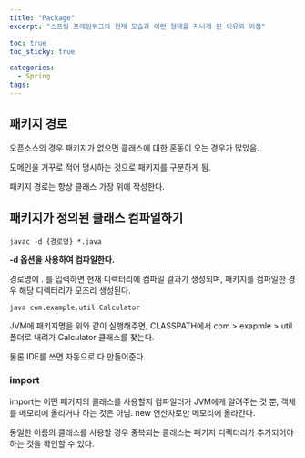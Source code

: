 ```yaml
---
title: "Package"
excerpt: "스프링 프레임워크의 현재 모습과 이런 형태를 지니게 된 이유와 이점"

toc: true
toc_sticky: true

categories:
  - Spring
tags:
---
```

## 패키지 경로

오픈소스의 경우 패키지가 없으면 클래스에 대한 혼동이 오는 경우가 많았음.

도메인을 거꾸로 적어 명시하는 것으로 패키지를 구분하게 됨.

패키지 경로는 항상 클래스 가장 위에 작성한다.

 
## 패키지가 정의된 클래스 컴파일하기

`javac -d {경로명} *.java`

**-d 옵션을 사용하여 컴파일한다.**

경로명에 . 를 입력하면 현재 디렉터리에 컴파일 결과가 생성되며, 패키지를 컴파일한 경우 해당 디렉터리가 모조리 생성된다.

 

`java com.example.util.Calculator`

JVM에 패키지명을 위와 같이 실행해주면, CLASSPATH에서 com > exapmle > util 폴더로 내려가  Calculator 클래스를 찾는다.

 

물론 IDE를 쓰면 자동으로 다 만들어준다.

 
### import

import는 어떤 패키지의 클래스를 사용할지 컴파일러가 JVM에게 알려주는 것 뿐, 객체를 메모리에 올리거나 하는 것은 아님. new 연산자로만 메모리에 올라간다.

동일한 이름의 클래스를 사용할 경우 중복되는 클래스는 패키지 디렉터리가 추가되어야 하는 것을 확인할 수 있다.
